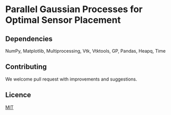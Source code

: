 # Parallel Gaussian Processes for Optimal Sensor Placement 

## Dependencies
NumPy, Matplotlib, Multiprocessing, Vtk, Vtktools, GP, Pandas, Heapq, Time

## Contributing
We welcome pull request with improvements and suggestions.

## Licence 
[MIT](https://github.com/tolgadur/Sensor-Placement/blob/add-license-1/LICENSE)
